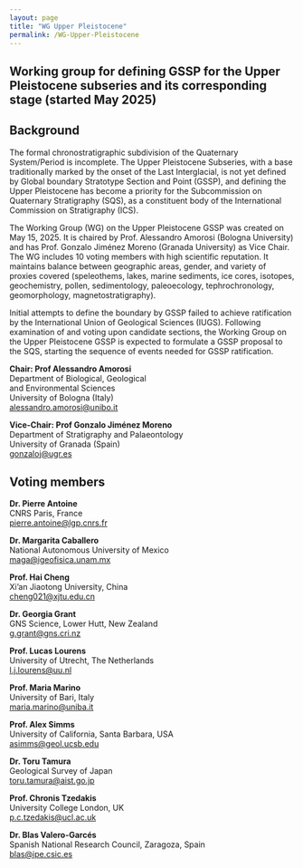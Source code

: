 ```yaml
---
layout: page
title: "WG Upper Pleistocene"
permalink: /WG-Upper-Pleistocene
---
```


## Working group for defining GSSP for the Upper Pleistocene subseries and its corresponding stage (started May 2025) ##

## Background ##
The formal chronostratigraphic subdivision of the Quaternary System/Period is incomplete. The Upper Pleistocene Subseries, with a base traditionally marked by the onset of the Last Interglacial, is not yet defined by Global boundary Stratotype Section and Point (GSSP), and defining the Upper Pleistocene has become a priority for the Subcommission on Quaternary Stratigraphy (SQS), as a constituent body of the International Commission on Stratigraphy (ICS).
 
The Working Group (WG) on the Upper Pleistocene GSSP was created on May 15, 2025. It is chaired by Prof. Alessandro Amorosi (Bologna University) and has Prof. Gonzalo Jiménez Moreno (Granada University) as Vice Chair. The WG includes 10 voting members with high scientific reputation. It maintains balance between geographic areas, gender, and variety of proxies covered (speleothems, lakes, marine sediments, ice cores, isotopes, geochemistry, pollen, sedimentology, paleoecology, tephrochronology, geomorphology, magnetostratigraphy).
 
Initial attempts to define the boundary by GSSP failed to achieve ratification by the International Union of Geological Sciences (IUGS). Following examination of and voting upon candidate sections, the Working Group on the Upper Pleistocene GSSP is expected to formulate a GSSP proposal to the SQS, starting the sequence of events needed for GSSP ratification.


**Chair: Prof Alessandro Amorosi**\
Department of Biological, Geological\
and Environmental Sciences\
University of Bologna (Italy)\
<alessandro.amorosi@unibo.it>

**Vice-Chair: Prof Gonzalo Jiménez Moreno**\
Department of Stratigraphy and Palaeontology\
University of Granada (Spain)\
<gonzaloj@ugr.es>


## Voting members ##

**Dr. Pierre Antoine**\
CNRS Paris, France\
<pierre.antoine@lgp.cnrs.fr>

**Dr. Margarita Caballero**\
National Autonomous University of Mexico\
<maga@igeofisica.unam.mx> 

**Prof. Hai Cheng**\
Xi’an Jiaotong University, China\
<cheng021@xjtu.edu.cn>

**Dr. Georgia Grant**\
GNS Science, Lower Hutt, New Zealand\
<g.grant@gns.cri.nz>

**Prof. Lucas Lourens**\
University of Utrecht, The Netherlands\
<l.j.lourens@uu.nl>

**Prof. Maria Marino**\
University of Bari, Italy\
<maria.marino@uniba.it> 

**Prof. Alex Simms**\
University of California, Santa Barbara, USA\
<asimms@geol.ucsb.edu>

**Dr. Toru Tamura**\
Geological Survey of Japan\
<toru.tamura@aist.go.jp> 

**Prof. Chronis Tzedakis**\
University College London, UK\
<p.c.tzedakis@ucl.ac.uk> 

**Dr. Blas Valero-Garcés**\
Spanish National Research Council, Zaragoza, Spain\
<blas@ipe.csic.es>

